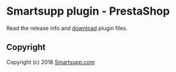 # Smartsupp plugin - PrestaShop

Read the release info and [download](https://github.com/smartsupp/smartsupp-plugin-prestashop/releases) plugin files.

## Copyright

Copyright (c) 2018 [Smartsupp.com](https://www.smartsupp.com/)